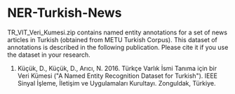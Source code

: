 # NER-Turkish-News

TR_VIT_Veri_Kumesi.zip contains named entity annotations for a set of news articles in Turkish (obtained from METU Turkish Corpus). This dataset of annotations is described in the following publication. Please cite it if you use the dataset in your research.

1)	Küçük, D., Küçük, D., Arıcı, N. 2016. Türkçe Varlık İsmi Tanıma için bir Veri Kümesi ("A Named Entity Recognition Dataset for Turkish"). IEEE Sinyal İşleme, İletişim ve Uygulamaları Kurultayı. Zonguldak, Türkiye.
